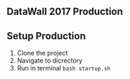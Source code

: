 ## DataWall 2017 Production


## Setup Production
1. Clone the project
1. Navigate to dicrectory
1. Run in terminal ```bash startup.sh```

